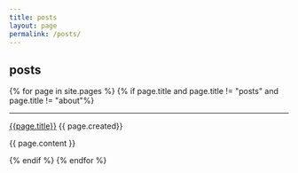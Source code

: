 ```yaml
---
title: posts
layout: page
permalink: /posts/
---
```

## posts

{% for page in site.pages %}
{% if page.title and page.title != "posts" and page.title != "about"%}


---

[{{page.title}}]({{page.url}})  {{ page.created}}

{{ page.content }}


{% endif %}
{% endfor %}
